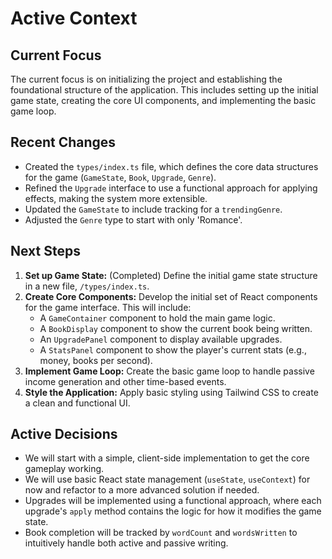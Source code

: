 # Active Context

## Current Focus

The current focus is on initializing the project and establishing the foundational structure of the application. This includes setting up the initial game state, creating the core UI components, and implementing the basic game loop.

## Recent Changes

-   Created the `types/index.ts` file, which defines the core data structures for the game (`GameState`, `Book`, `Upgrade`, `Genre`).
-   Refined the `Upgrade` interface to use a functional approach for applying effects, making the system more extensible.
-   Updated the `GameState` to include tracking for a `trendingGenre`.
-   Adjusted the `Genre` type to start with only 'Romance'.

## Next Steps

1.  **Set up Game State:** (Completed) Define the initial game state structure in a new file, `/types/index.ts`.
2.  **Create Core Components:** Develop the initial set of React components for the game interface. This will include:
    -   A `GameContainer` component to hold the main game logic.
    -   A `BookDisplay` component to show the current book being written.
    -   An `UpgradePanel` component to display available upgrades.
    -   A `StatsPanel` component to show the player's current stats (e.g., money, books per second).
3.  **Implement Game Loop:** Create the basic game loop to handle passive income generation and other time-based events.
4.  **Style the Application:** Apply basic styling using Tailwind CSS to create a clean and functional UI.

## Active Decisions

-   We will start with a simple, client-side implementation to get the core gameplay working.
-   We will use basic React state management (`useState`, `useContext`) for now and refactor to a more advanced solution if needed.
-   Upgrades will be implemented using a functional approach, where each upgrade's `apply` method contains the logic for how it modifies the game state.
-   Book completion will be tracked by `wordCount` and `wordsWritten` to intuitively handle both active and passive writing.
